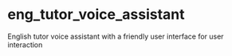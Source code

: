 # eng_tutor_voice_assistant
English tutor voice assistant with a friendly user interface for user interaction
